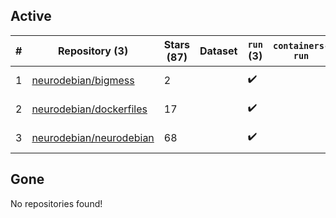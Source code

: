 ## Active
| # | Repository (3) | Stars (87) | Dataset | `run` (3) | `containers-run` | Last Modified |
| --- | --- | --- | --- | --- | --- | --- |
| 1 | [neurodebian/bigmess](https://github.com/neurodebian/bigmess) | 2 |  | :heavy_check_mark: |  | 2023-07-13 15:22:08+00:00 |
| 2 | [neurodebian/dockerfiles](https://github.com/neurodebian/dockerfiles) | 17 |  | :heavy_check_mark: |  | 2023-02-02 17:49:26+00:00 |
| 3 | [neurodebian/neurodebian](https://github.com/neurodebian/neurodebian) | 68 |  | :heavy_check_mark: |  | 2023-09-07 15:37:37+00:00 |

## Gone
No repositories found!
